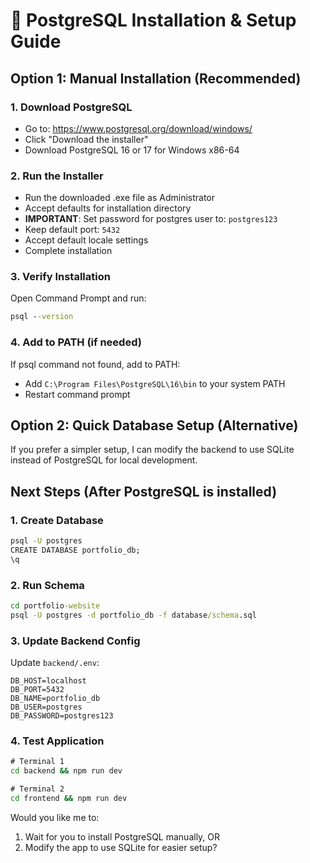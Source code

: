 # 💾 PostgreSQL Installation & Setup Guide

## Option 1: Manual Installation (Recommended)

### 1. Download PostgreSQL
- Go to: https://www.postgresql.org/download/windows/
- Click "Download the installer" 
- Download PostgreSQL 16 or 17 for Windows x86-64

### 2. Run the Installer
- Run the downloaded .exe file as Administrator
- Accept defaults for installation directory
- **IMPORTANT**: Set password for postgres user to: `postgres123`
- Keep default port: `5432`
- Accept default locale settings
- Complete installation

### 3. Verify Installation
Open Command Prompt and run:
```cmd
psql --version
```

### 4. Add to PATH (if needed)
If psql command not found, add to PATH:
- Add `C:\Program Files\PostgreSQL\16\bin` to your system PATH
- Restart command prompt

## Option 2: Quick Database Setup (Alternative)

If you prefer a simpler setup, I can modify the backend to use SQLite instead of PostgreSQL for local development.

## Next Steps (After PostgreSQL is installed)

### 1. Create Database
```cmd
psql -U postgres
CREATE DATABASE portfolio_db;
\q
```

### 2. Run Schema
```cmd
cd portfolio-website
psql -U postgres -d portfolio_db -f database/schema.sql
```

### 3. Update Backend Config
Update `backend/.env`:
```env
DB_HOST=localhost
DB_PORT=5432
DB_NAME=portfolio_db
DB_USER=postgres
DB_PASSWORD=postgres123
```

### 4. Test Application
```cmd
# Terminal 1
cd backend && npm run dev

# Terminal 2  
cd frontend && npm run dev
```

Would you like me to:
1. Wait for you to install PostgreSQL manually, OR
2. Modify the app to use SQLite for easier setup?